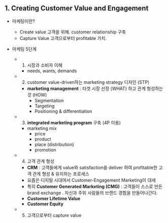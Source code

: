 ## 1. Creating Customer Value and Engagement

- 마케팅이란?
	- Create value 고객을 위해. customer relationship 구축
	- Capture Value 고객으로부터 profitable 가치.

- 마케팅 5단계
	- 1. 시장과 소비자 이해
		- needs, wants, demands
	- 2. customer value-driven하는 marketing strategy 디자인 (STP)
		- **marketing management** : 타겟 시장 선정 (WHAT) 하고 관계 형성하는 것 (HOW)
			- Segmentation
			- Targeting
			- Positioning & differentiation
	- 3. **integrated marketing program** 구축 (4P 이용)
		- marketing mix
			- price
			- product
			- place (distribution)
			- promotion
	- 4. 고객 관계 형성
		- **CRM** : 고객들에게 value와 satisfaction을 deliver 하여 profitable한 고객 관계 형성 & 유지하는 프로세스
		- 요즘은 디지털 시대여서 Customer-Engagement Marketing이 대세
		-  특히 **Customer Generated Marketing (CMG)** : 고객들이 스스로 만든 brand exchange . 자신과 주위 사람들의 브랜드 경험을 만들어나간다.
		- **Customer Lifetime Value**
		- **Customer Equity**
	- 5. 고객으로부터  capture value
